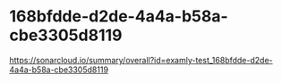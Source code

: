 # 168bfdde-d2de-4a4a-b58a-cbe3305d8119
https://sonarcloud.io/summary/overall?id=examly-test_168bfdde-d2de-4a4a-b58a-cbe3305d8119
